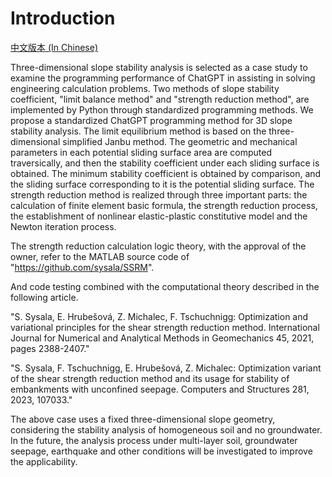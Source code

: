# Introduction

[中文版本 (In Chinese)](README_zh.md)

Three-dimensional slope stability analysis is selected as a case study to examine the programming performance of ChatGPT in assisting in solving engineering calculation problems. Two methods of slope stability coefficient, "limit balance method" and "strength reduction method", are implemented by Python through standardized programming methods.
We propose a standardized ChatGPT programming method for 3D slope stability analysis. The limit equilibrium method is based on the three-dimensional simplified Janbu method. The geometric and mechanical parameters in each potential sliding surface area are computed traversically, and then the stability coefficient under each sliding surface is obtained. The minimum stability coefficient is obtained by comparison, and the sliding surface corresponding to it is the potential sliding surface. The strength reduction method is realized through three important parts: the calculation of finite element basic formula, the strength reduction process, the establishment of nonlinear elastic-plastic constitutive model and the Newton iteration process.

The strength reduction calculation logic theory, with the approval of the owner, refer to the MATLAB source code of "https://github.com/sysala/SSRM". 

And code testing combined with the computational theory described in the following article.

"S. Sysala, E. Hrubešová, Z. Michalec, F. Tschuchnigg: Optimization and variational principles for the shear strength reduction method. International Journal for Numerical and Analytical Methods in Geomechanics 45, 2021, pages 2388-2407."

"S. Sysala, F. Tschuchnigg, E. Hrubešová, Z. Michalec: Optimization variant of the shear strength reduction method and its usage for stability of embankments with unconfined seepage. Computers and Structures 281, 2023, 107033."

The above case uses a fixed three-dimensional slope geometry, considering the stability analysis of homogeneous soil and no groundwater. In the future, the analysis process under multi-layer soil, groundwater seepage, earthquake and other conditions will be investigated to improve the applicability.
